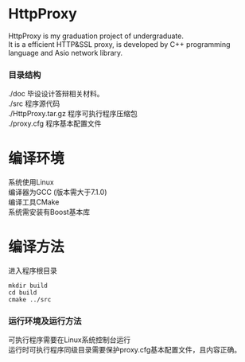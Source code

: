 HttpProxy
=======

HttpProxy is my graduation project of undergraduate.  
It is a efficient HTTP&SSL proxy, is developed by C++ programming language and Asio network library.  

### 目录结构
./doc 毕设设计答辩相关材料。  
./src 程序源代码  
./HttpProxy.tar.gz 程序可执行程序压缩包  
./proxy.cfg 程序基本配置文件  

# 编译环境  
系统使用Linux  
编译器为GCC (版本需大于7.1.0)  
编译工具CMake  
系统需安装有Boost基本库  

# 编译方法  
进入程序根目录  
```
mkdir build  
cd build  
cmake ../src  
```

### 运行环境及运行方法
可执行程序需要在Linux系统控制台运行  
运行时可执行程序同级目录需要保护proxy.cfg基本配置文件，且内容正确。  


